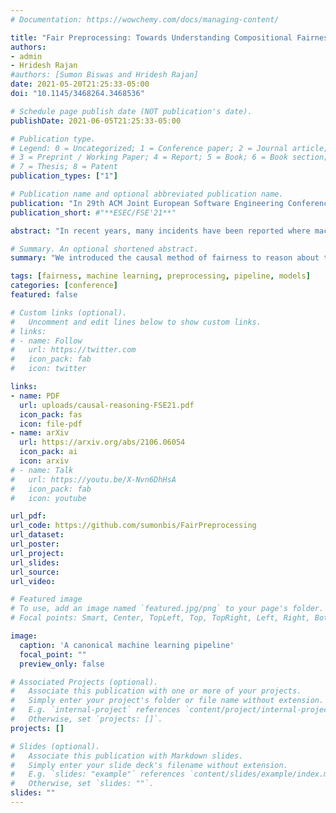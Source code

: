 ```yaml
---
# Documentation: https://wowchemy.com/docs/managing-content/

title: "Fair Preprocessing: Towards Understanding Compositional Fairness of Data Transformers in Machine Learning Pipeline"
authors:
- admin
- Hridesh Rajan
#authors: [Sumon Biswas and Hridesh Rajan]
date: 2021-05-20T21:25:33-05:00
doi: "10.1145/3468264.3468536"

# Schedule page publish date (NOT publication's date).
publishDate: 2021-06-05T21:25:33-05:00

# Publication type.
# Legend: 0 = Uncategorized; 1 = Conference paper; 2 = Journal article;
# 3 = Preprint / Working Paper; 4 = Report; 5 = Book; 6 = Book section;
# 7 = Thesis; 8 = Patent
publication_types: ["1"]

# Publication name and optional abbreviated publication name.
publication: "In 29th ACM Joint European Software Engineering Conference and Symposium on the Foundations of Software Engineering (**ESEC/FSE**), Athens, Greece"
publication_short: #"**ESEC/FSE'21**"

abstract: "In recent years, many incidents have been reported where machine learning models exhibited discrimination among people based on race, sex, age, etc. Research has been conducted to measure and mitigate unfairness in machine learning models. For a machine learning task, it is a common practice to build a pipeline that includes an ordered set of data preprocessing stages followed by a classifier. However, most of the research on fairness has considered a single classifier based prediction task. What are the fairness impacts of the preprocessing stages in machine learning pipeline? Furthermore, studies showed that often the root cause of unfairness is ingrained in the data itself, rather than the model. But no research has been conducted to measure the unfairness caused by a specific transformation made in the data preprocessing stage. In this paper, we introduced the causal method of fairness to reason about the fairness impact of data preprocessing stages in ML pipeline. We leveraged existing metrics to define the fairness measures of the stages. Then we conducted a detailed fairness evaluation of the preprocessing stages in 37 pipelines collected from three different sources. Our results show that certain data transformers are causing the model to exhibit unfairness. We identified a number of fairness patterns in several categories of data transformers. Finally, we showed how the local fairness of a preprocessing stage composes in the global fairness of the pipeline. We used the fairness composition to choose appropriate downstream transformer that mitigates unfairness in the machine learning pipeline."

# Summary. An optional shortened abstract.
summary: "We introduced the causal method of fairness to reason about the fairness impact of data preprocessing stages in ML pipeline. We leveraged existing metrics to define the fairness measures of the stages. Then we conducted a detailed fairness evaluation of the preprocessing stages in 37 pipelines collected from three different sources."

tags: [fairness, machine learning, preprocessing, pipeline, models]
categories: [conference]
featured: false

# Custom links (optional).
#   Uncomment and edit lines below to show custom links.
# links:
# - name: Follow
#   url: https://twitter.com
#   icon_pack: fab
#   icon: twitter

links:
- name: PDF
  url: uploads/causal-reasoning-FSE21.pdf
  icon_pack: fas
  icon: file-pdf
- name: arXiv
  url: https://arxiv.org/abs/2106.06054
  icon_pack: ai
  icon: arxiv
# - name: Talk
#   url: https://youtu.be/X-Nvn6DhHsA
#   icon_pack: fab
#   icon: youtube

url_pdf:
url_code: https://github.com/sumonbis/FairPreprocessing
url_dataset:
url_poster:
url_project:
url_slides:
url_source:
url_video:

# Featured image
# To use, add an image named `featured.jpg/png` to your page's folder.
# Focal points: Smart, Center, TopLeft, Top, TopRight, Left, Right, BottomLeft, Bottom, BottomRight.

image:
  caption: 'A canonical machine learning pipeline'
  focal_point: ""
  preview_only: false

# Associated Projects (optional).
#   Associate this publication with one or more of your projects.
#   Simply enter your project's folder or file name without extension.
#   E.g. `internal-project` references `content/project/internal-project/index.md`.
#   Otherwise, set `projects: []`.
projects: []

# Slides (optional).
#   Associate this publication with Markdown slides.
#   Simply enter your slide deck's filename without extension.
#   E.g. `slides: "example"` references `content/slides/example/index.md`.
#   Otherwise, set `slides: ""`.
slides: ""
---
```


<!-- {{% callout note %}}
Click the *Cite* button above to demo the feature to enable visitors to import publication metadata into their reference management software.
{{% /callout %}} -->
